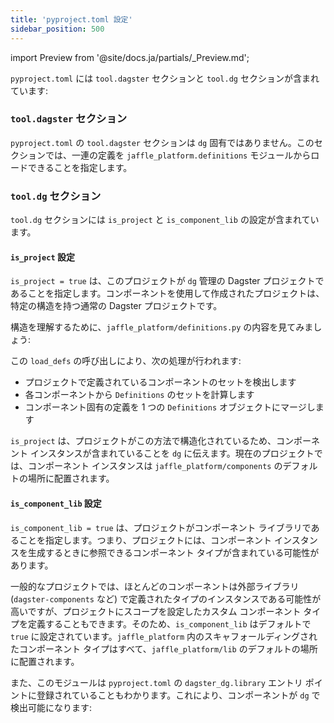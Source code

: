 ```yaml
---
title: 'pyproject.toml 設定'
sidebar_position: 500
---
```


import Preview from '@site/docs.ja/partials/\_Preview.md';

<Preview />

`pyproject.toml` には `tool.dagster` セクションと `tool.dg` セクションが含まれています:

<CodeExample
  path="docs_snippets/docs_snippets/guides/components/index/4-pyproject.toml"
  language="TOML"
  title="jaffle-platform/pyproject.toml"
/>

### `tool.dagster` セクション

`pyproject.toml` の `tool.dagster` セクションは `dg` 固有ではありません。このセクションでは、一連の定義を `jaffle_platform.definitions` モジュールからロードできることを指定します。

### `tool.dg` セクション

`tool.dg` セクションには `is_project` と `is_component_lib` の設定が含まれています。

#### `is_project` 設定

`is_project = true` は、このプロジェクトが `dg` 管理の Dagster プロジェクトであることを指定します。コンポーネントを使用して作成されたプロジェクトは、特定の構造を持つ通常の Dagster プロジェクトです。

構造を理解するために、`jaffle_platform/definitions.py` の内容を見てみましょう:

<CodeExample
  path="docs_snippets/docs_snippets/guides/components/index/5-definitions.py"
  language="Python"
  title="jaffle-platform/jaffle_platform/definitions.py"
/>

この `load_defs` の呼び出しにより、次の処理が行われます:

- プロジェクトで定義されているコンポーネントのセットを検出します
- 各コンポーネントから `Definitions` のセットを計算します
- コンポーネント固有の定義を 1 つの `Definitions` オブジェクトにマージします

`is_project` は、プロジェクトがこの方法で構造化されているため、コンポーネント インスタンスが含まれていることを `dg` に伝えます。現在のプロジェクトでは、コンポーネント インスタンスは `jaffle_platform/components` のデフォルトの場所に配置されます。

#### `is_component_lib` 設定

`is_component_lib = true` は、プロジェクトがコンポーネント ライブラリであることを指定します。つまり、プロジェクトには、コンポーネント インスタンスを生成するときに参照できるコンポーネント タイプが含まれている可能性があります。

一般的なプロジェクトでは、ほとんどのコンポーネントは外部ライブラリ (`dagster-components` など) で定義されたタイプのインスタンスである可能性が高いですが、プロジェクトにスコープを設定したカスタム コンポーネント タイプを定義することもできます。そのため、`is_component_lib` はデフォルトで `true` に設定されています。`jaffle_platform` 内のスキャフォールディングされたコンポーネント タイプはすべて、`jaffle_platform/lib` のデフォルトの場所に配置されます。

また、このモジュールは `pyproject.toml` の `dagster_dg.library` エントリ ポイントに登録されていることもわかります。これにより、コンポーネントが `dg` で検出可能になります:

<CodeExample
  path="docs_snippets/docs_snippets/guides/components/index/6-pyproject.toml"
  language="TOML"
  title="jaffle-platform/pyproject.toml"
/>
